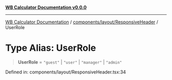 [**WB Calculator Documentation v0.0.0**](../../../../README.md)

***

[WB Calculator Documentation](../../../../README.md) / [components/layout/ResponsiveHeader](../README.md) / UserRole

# Type Alias: UserRole

> **UserRole** = `"guest"` \| `"user"` \| `"manager"` \| `"admin"`

Defined in: components/layout/ResponsiveHeader.tsx:34
